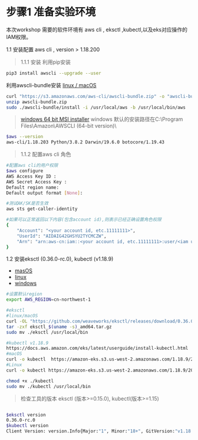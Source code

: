 # 步骤1 准备实验环境
本次workshop 需要的软件环境有 aws cli , eksctl ,kubectl,以及eks对应操作的IAM权限。

1.1 安装配置 aws cli , version > 1.18.200

 >1.1.1 安装
 利用pip安装
 ```bash
 pip3 install awscli --upgrade --user
 ```

利用awscli-bundle安装
 [linux / macOS ](https://s3.amazonaws.com/aws-cli/awscli-bundle.zip)

 ```bash
 curl "https://s3.amazonaws.com/aws-cli/awscli-bundle.zip" -o "awscli-bundle.zip"
 unzip awscli-bundle.zip
 sudo ./awscli-bundle/install -i /usr/local/aws -b /usr/local/bin/aws
 ```

 >[windows 64 bit MSI installer](https://s3.amazonaws.com/aws-cli/AWSCLI64PY3.msi)
 windows 默认的安装路径在C:\Program Files\Amazon\AWSCLI (64-bit version)\

 ```bash
 $aws --version
 aws-cli/1.18.203 Python/3.8.2 Darwin/19.6.0 botocore/1.19.43
 ```

>1.1.2 配置aws cli 角色


```bash
#配置aws cli的用户权限
$aws configure
AWS Access Key ID :
AWS Secret Access Key :
Default region name:
Default output format [None]:

#测试AK/SK是否生效
aws sts get-caller-identity

#如果可以正常返回以下内容(包含account id),则表示已经正确设置角色权限
{
    "Account": "<your account id, etc.11111111>", 
    "UserId": "AIDAIG42GHSYU2TYCMCZW", 
    "Arn": "arn:aws-cn:iam::<your account id, etc.11111111>:user/<iam user>"
}
```

1.2 安装eksctl (0.36.0-rc.0), kubectl (v1.18.9)

* [masOS](https://github.com/weaveworks/eksctl/releases/download/0.15.0/eksctl_Darwin_amd64.tar.gz)
* [linux](https://github.com/weaveworks/eksctl/releases/download/0.15.0/eksctl_Linux_amd64.tar.gz)
* [windows](https://github.com/weaveworks/eksctl/releases/download/0.15.0/eksctl_Windows_amd64.zip)

```bash
#设置默认region
export AWS_REGION=cn-northwest-1

#eksctl
#linux/macOS
curl -OL "https://github.com/weaveworks/eksctl/releases/download/0.36.0-rc.0/eksctl_$(uname -s)_amd64.tar.gz"
tar -zxf eksctl_$(uname -s)_amd64.tar.gz
sudo mv ./eksctl /usr/local/bin

#kubectl v1.18.9
https://docs.aws.amazon.com/eks/latest/userguide/install-kubectl.html
#macOS
curl -o kubectl  https://amazon-eks.s3.us-west-2.amazonaws.com/1.18.9/2020-11-02/bin/darwin/amd64/kubectl
#Linux 
curl -o kubectl https://amazon-eks.s3.us-west-2.amazonaws.com/1.18.9/2020-11-02/bin/linux/amd64/kubectl

chmod +x ./kubectl
sudo mv ./kubectl /usr/local/bin

```
>检查工具的版本 eksctl (版本>=0.15.0), kubectl(版本>=1.15)

```bash

$eksctl version
0.36.0-rc.0
$kubectl version
Client Version: version.Info{Major:"1", Minor:"18+", GitVersion:"v1.18.9-eks-d1db3c", GitCommit:"d1db3c46e55f95d6a7d3e5578689371318f95ff9", GitTreeState:"clean", BuildDate:"2020-10-20T22:21:03Z", GoVersion:"go1.13.15", Compiler:"gc", Platform:"darwin/amd64"}
```




